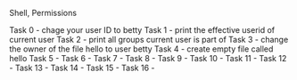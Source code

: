 Shell, Permissions

Task 0 - chage your user ID to betty
Task 1 - print the effective userid of current user
Task 2 - print all groups current user is part of
Task 3 - change the owner of the file hello to user betty
Task 4 - create empty file called hello
Task 5 -
Task 6 -
Task 7 -
Task 8 -
Task 9 -
Task 10 -
Task 11 -
Task 12 -
Task 13 -
Task 14 -
Task 15 -
Task 16 -